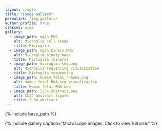```yaml
---
layout: single
title: "Image Gallery"
permalink: /img_gallery/
author_profile: true
classes: wide
gallery:
  - image_path: mgla.PNG
    alt: Microglia cell image
    title: Microglia
  - image_path: mgla_binary.PNG
    alt: Microglia binary mask
    title: Microglia (binary)
  - image_path: microglia-seq.png
    alt: Microglia sequencing visualization
    title: Microglia sequencing
  - image_path: human_fetal_rnaseq.png
    alt: Human fetal RNA-seq visualization
    title: Human fetal RNA-seq
  - image_path: il34_abstract.png
    alt: IL34 abstract figure
    title: IL34 abstract
---
```


{% include base_path %}

{% include gallery caption="Microscope images. Click to view full size." %}


